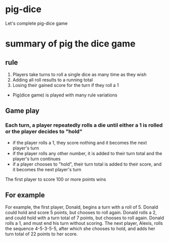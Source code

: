 # pig-dice
Let's complete pig-dice game

# summary of pig the dice game

## rule

1. Players take turns to roll a single dice as many time as they wish
2. Adding all roll results to a running total
3. Losing their gained score for the turn if they roll a 1

- Pig(dice game) is played with many rule variations 


## Game play

### Each turn, a player repeatedly rolls a die until either a 1 is rolled or the player decides to "hold"
- if the player rolls a 1, they score nothing and it becomes the next player's turn
- if the player rolls any other number, it is added to their turn total and the player's turn continues
- if a player chooses to "hold", their turn total is added to their score, and it becomes the next player's turn

The first player to score 100 or more points wins

## For example

For example, the first player, Donald, begins a turn with a roll of 5. Donald could hold and score 5 points, but chooses to roll again. Donald rolls a 2, and could hold with a turn total of 7 points, but chooses to roll again. Donald rolls a 1, and must end his turn without scoring. The next player, Alexis, rolls the sequence 4-5-3-5-5, after which she chooses to hold, and adds her turn total of 22 points to her score.
